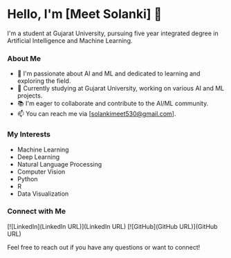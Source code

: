 # Hello, I'm [Meet Solanki] 👋

I'm a student at Gujarat University, pursuing five year integrated degree in Artificial Intelligence and Machine Learning.

### About Me

- 🌱 I'm passionate about AI and ML and dedicated to learning and exploring the field.
- 💼 Currently studying at Gujarat University, working on various AI and ML projects.
- 📚 I'm eager to collaborate and contribute to the AI/ML community.
- 📫 You can reach me via [solankimeet530@gmail.com].

### My Interests

- Machine Learning
- Deep Learning
- Natural Language Processing
- Computer Vision
- Python
- R
- Data Visualization

### Connect with Me

[![LinkedIn](LinkedIn URL)](LinkedIn URL)
[![GitHub](GitHub URL)](GitHub URL)

Feel free to reach out if you have any questions or want to connect!


